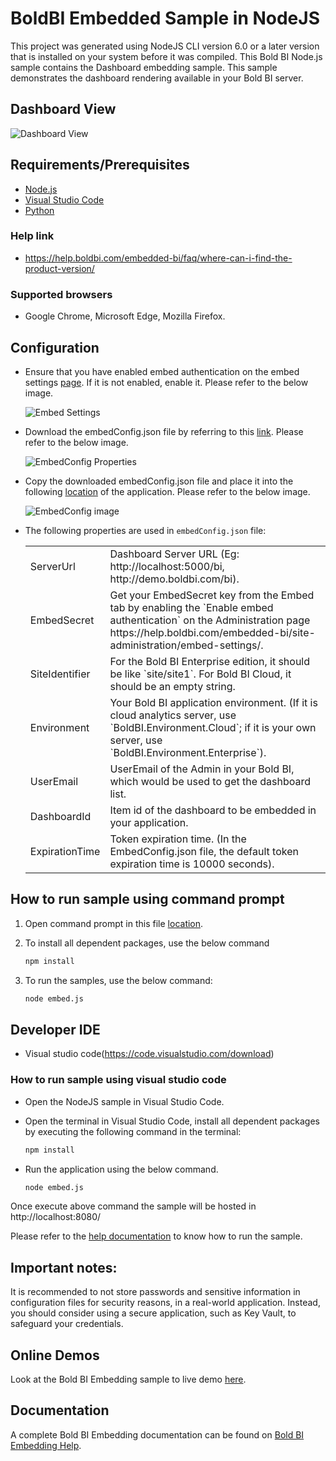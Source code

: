  # BoldBI Embedded Sample in NodeJS

This project was generated using NodeJS CLI version 6.0 or a later version that is installed on your system before it was compiled. This Bold BI Node.js sample contains the Dashboard embedding sample. This sample demonstrates the dashboard rendering available in your Bold BI server.

 ## Dashboard View

![Dashboard View](https://github.com/boldbi/aspnet-core-sample/assets/91586758/73318269-f8e9-4b49-b597-d82850c60952)

 ## Requirements/Prerequisites

 * [Node.js](https://nodejs.org/en/)
 * [Visual Studio Code](https://code.visualstudio.com/download)
 * [Python](https://www.python.org/downloads/release/python-383/)

 ### Help link

 * https://help.boldbi.com/embedded-bi/faq/where-can-i-find-the-product-version/

 ### Supported browsers
  
  * Google Chrome, Microsoft Edge, Mozilla Firefox.

 ## Configuration

 * Ensure that you have enabled embed authentication on the embed settings [page](https://help.boldbi.com/embedded-bi/site-administration/embed-settings/#get-embed-configuration-file). If it is not enabled, enable it. Please refer to the below image.

   ![Embed Settings](https://github.com/boldbi/aspnet-core-sample/assets/91586758/0ac2e737-bd7a-419b-824c-48f1589e78d8)

 * Download the embedConfig.json file by referring to this [link](https://help.boldbi.com/embedded-bi/site-administration/embed-settings/#get-embed-configuration-file). Please refer to the below image.

   ![EmbedConfig Properties](https://github.com/boldbi/aspnet-core-sample/assets/91586758/f2915a54-010b-45c6-b608-3817cb713dc9)

 * Copy the downloaded embedConfig.json file and place it into the following [location](https://github.com/boldbi/nodejs-sample) of the application. Please refer to the below image.

   ![EmbedConfig image](https://github.com/boldbi/aspnet-core-sample/assets/91586758/5475fe01-2f43-4388-b91d-c6447f101aa4)
 
 * The following properties are used in `embedConfig.json` file:

   <meta charset="utf-8"/>
   <table>
    <tbody>
    <tr>
        <td align="left">ServerUrl</td>
        <td align="left">Dashboard Server URL (Eg: http://localhost:5000/bi, http://demo.boldbi.com/bi).</td>
    </tr>
    <tr>
        <td align="left">EmbedSecret</td>
        <td align="left">Get your EmbedSecret key from the Embed tab by enabling the `Enable embed authentication` on the Administration page https://help.boldbi.com/embedded-bi/site-administration/embed-settings/.</td>
    </tr>
    <tr>
        <td align="left">SiteIdentifier</td>
        <td align="left">For the Bold BI Enterprise edition, it should be like `site/site1`. For Bold BI Cloud, it should be an empty string.</td>
    </tr>
    <tr>
        <td align="left">Environment</td>
        <td align="left">Your Bold BI application environment. (If it is cloud analytics server, use `BoldBI.Environment.Cloud`; if it is your own server, use `BoldBI.Environment.Enterprise`).</td>
    </tr>
    <tr>
        <td align="left">UserEmail</td>
        <td align="left">UserEmail of the Admin in your Bold BI, which would be used to get the dashboard list.</td>
    </tr>
    <tr>
        <td align="left">DashboardId</td>
        <td align="left">Item id of the dashboard to be embedded in your application.</td>
    </tr>
    <tr>
        <td align="left">ExpirationTime</td>
        <td align="left">Token expiration time. (In the EmbedConfig.json file, the default token expiration time is 10000 seconds).</td>
    </tr>
    </tbody>
    </table>

 ## How to run sample using command prompt 
    
  1. Open command prompt in this file [location](https://github.com/boldbi/nodejs-sample).

  2. To install all dependent packages, use the below command

     ```bash
     npm install
     ```
  
  3. To run the samples, use the below command:
 
     ```bash
     node embed.js
     ```

 ## Developer IDE

  * Visual studio code(https://code.visualstudio.com/download)

  ### How to run sample using visual studio code
 
  * Open the NodeJS sample in Visual Studio Code. 
   
  * Open the terminal in Visual Studio Code, install all dependent packages by executing the following command in the terminal: 
    ```bash
    npm install
    ```
 
  * Run the application using the below command.
    ```bash
    node embed.js
    ```

Once execute above command the sample will be hosted in http://localhost:8080/

Please refer to the [help documentation](https://help.boldbi.com/embedded-bi/javascript-based/samples/v3.3.40-or-later/node-js/#how-to-run-the-sample) to know how to run the sample.

## Important notes:

It is recommended to not store passwords and sensitive information in configuration files for security reasons, in a real-world application. Instead, you should consider using a secure application, such as Key Vault, to safeguard your credentials.

## Online Demos

Look at the Bold BI Embedding sample to live demo [here](https://samples.boldbi.com/embed).


## Documentation

A complete Bold BI Embedding documentation can be found on [Bold BI Embedding Help](https://help.boldbi.com/embedded-bi/javascript-based/).
